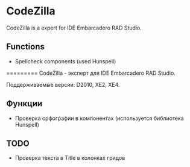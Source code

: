 CodeZilla
=========

CodeZilla is a expert for IDE Embarcadero RAD Studio.

Functions
---------

  - Spellcheck components (used Hunspell)


=========
CodeZilla - эксперт для IDE Embarcadero RAD Studio.

Поддерживаемые версии: D2010, XE2, XE4.

Функции
-------

  - Проверка орфографии в компонентах (используется библиотека Hunspell)
  

TODO
----
  - Проверка текста в Title в колонках гридов